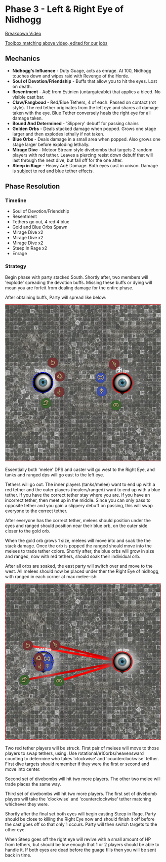 # Phase 3 - Left & Right Eye of Nidhogg
[Breakdown Video](https://www.youtube.com/watch?v=JcKf0TaZTmI)

[Toolbox matching above video, edited for our jobs](https://ff14.toolboxgaming.space/?id=801468030414561&preview=1)

## Mechanics
* **Nidhogg's Influence** - Duty Guage, acts as enrage.  At 100, Nidhogg touches down and wipes raid with Revenge of the Horde.
* **Soul of Devotion/Friendship** - Buffs that allow you to hit the eyes.  Lost on death.
* **Resentment** - AoE from Estinien (untargateable) that applies a bleed. No visible cast bar.
* **Claw/Fangboud** - Red/Blue Tethers, 4 of each. Passed on contact (rot style).  The red tether originates from the left eye and shares all damage taken with the eye.  Blue Tether conversely heals the right eye for all damage taken.
* **Bound And Determined** - 'Slippery' debuff for passing chains
* **Golden Orbs** - Deals stacked damage when popped. Grows one stage larger and then explodes lethally if not taken.
* **Blue Orbs** - Deals damage in a small area when popped. Also grows one stage larger before exploding lethally.
* **Mirage Dive** - Meteor Stream style divebombs that targets 2 random players with red tether. Leaves a piercing resist down debuff that will last through the next dive, but fall off for the one after.
* **Steep in Rage** - Heavy AoE Damage.  Both eyes cast in unison. Damage is subject to red and blue tether effects.

## Phase Resolution
### Timeline
* Soul of Devotion/Friendship
* Resentment
* Tethers go out, 4 red 4 blue
* Gold and Blue Orbs Spawn
* Mirage Dive x2
* Mirage Dive x2
* Mirage Dive x2
* Steep In Rage x2
* Enrage

### Strategy
Begin phase with party stacked South. Shortly after, two members will 'explode' spreading the devotion buffs.  Missing these buffs or dying will mean you are forfeit from dealing damage for the entire phase.

After obtaining buffs, Party will spread like below:

![Starting Spread Positions](/img/eyes-spread.png)

Essentially both 'melee' DPS and caster will go west to the Right Eye, and tanks and ranged dps will go east to the left eye.

Tethers will go out.  The inner players (tanks/melee) want to end up with a red tether and the outer players (healers/ranged) want to end up with a blue tether.  If you have the correct tether stay where you are. If you have an incorrect tether, then meet up in the middle. Since you can only pass to opposite tether and you gain a slippery debuff on passing, this will swap everyone to the correct tether.

After everyone has the correct tether, melees should position under the eyes and ranged should position near their blue orb, on the outer side closer to the gold orb.

When the gold orb grows 1 size, melees will move into and soak the the stack damage.  Once the orb is popped the ranged should move into the melees to trade tether colors. Shortly after, the blue orbs will grow in size and ranged, now with red tethers, should soak their individual orb.

After all orbs are soaked, the east party will switch over and move to the west.  All melees should now be placed under ther the Right Eye of nidhogg, with ranged in each corner at max melee-ish

![Mirage Dive Spots](./img/meteor-stream-spread.png)

Two red tether players will be struck. First pair of melees will move to those players to swap tethers, using.  Use rotational/e10orbs/heavensward counting to determine who takes 'clockwise' and 'counterclockwise' tether.  First dive targets should remember if they were the first or second and move into center.

Second set of divebombs will hit two more players. The other two melee will trade places the same way.

Third set of divebombs will hit two more players.  The first set of divebomb players will take the 'clockwise' and 'counterclockwise' tether matching whichever they were.

Shortly after the final set both eyes will begin casting Steep in Rage.  Party should be close to killing the Right Eye now and should finish it off before the cast goes off so that only 1 occurs.  Party will then switch targets to the other eye.

When Steep goes off the right eye will revive with a small amount of HP from tethers, but should be low enough that 1 or 2 players should be able to handle it.  If both eyes are dead before the guage fills then you will be sent back in time.